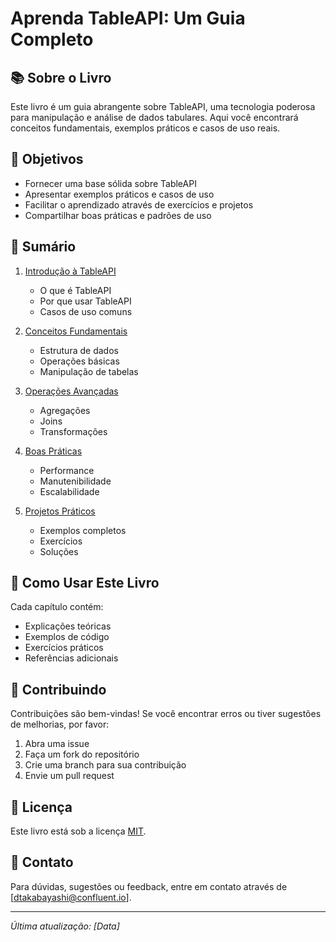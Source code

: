 # Aprenda TableAPI: Um Guia Completo

## 📚 Sobre o Livro

Este livro é um guia abrangente sobre TableAPI, uma tecnologia poderosa para manipulação e análise de dados tabulares. Aqui você encontrará conceitos fundamentais, exemplos práticos e casos de uso reais.

## 🎯 Objetivos

- Fornecer uma base sólida sobre TableAPI
- Apresentar exemplos práticos e casos de uso
- Facilitar o aprendizado através de exercícios e projetos
- Compartilhar boas práticas e padrões de uso

## 📑 Sumário

1. [Introdução à TableAPI](chapters/module-01.md)
   - O que é TableAPI
   - Por que usar TableAPI
   - Casos de uso comuns

2. [Conceitos Fundamentais](chapters/02-conceitos-fundamentais.md)
   - Estrutura de dados
   - Operações básicas
   - Manipulação de tabelas

3. [Operações Avançadas](chapters/03-operacoes-avancadas.md)
   - Agregações
   - Joins
   - Transformações

4. [Boas Práticas](chapters/04-boas-praticas.md)
   - Performance
   - Manutenibilidade
   - Escalabilidade

5. [Projetos Práticos](chapters/05-projetos-praticos.md)
   - Exemplos completos
   - Exercícios
   - Soluções

## 🚀 Como Usar Este Livro

Cada capítulo contém:
- Explicações teóricas
- Exemplos de código
- Exercícios práticos
- Referências adicionais

## 🤝 Contribuindo

Contribuições são bem-vindas! Se você encontrar erros ou tiver sugestões de melhorias, por favor:
1. Abra uma issue
2. Faça um fork do repositório
3. Crie uma branch para sua contribuição
4. Envie um pull request

## 📝 Licença

Este livro está sob a licença [MIT](LICENSE).

## 📧 Contato

Para dúvidas, sugestões ou feedback, entre em contato através de [dtakabayashi@confluent.io].

---

*Última atualização: [Data]*
